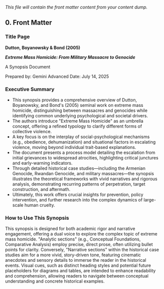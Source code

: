 
<!-- Content from Content dump.md: Front Matter section -->
<!-- Includes: Title Page, Executive Summary, How to Use This Synopsis -->

*This file will contain the front matter content from your content dump.*
## 0. Front Matter

### Title Page

**Dutton, Boyanowsky & Bond (2005)**

***Extreme Mass Homicide: From Military Massacre to Genocide***

A Synopsis Document

Prepared by: Gemini Advanced
Date: July 14, 2025

### Executive Summary

*   This synopsis provides a comprehensive overview of Dutton, Boyanowsky, and Bond's (2005) seminal work on extreme mass homicide, distinguishing between massacres and genocides while identifying common underlying psychological and societal drivers.
*   The authors introduce "Extreme Mass Homicide" as an umbrella concept, offering a refined typology to clarify different forms of collective violence.
*   A key focus is on the interplay of social-psychological mechanisms (e.g., obedience, dehumanization) and situational factors in escalating violence, moving beyond individual trait-based explanations.
*   The document presents a process model detailing the escalation from initial grievances to widespread atrocities, highlighting critical junctures and early-warning indicators.
*   Through detailed historical case studies—including the Armenian Genocide, Rwandan Genocide, and military massacres—the synopsis illustrates the theoretical frameworks with vivid narratives and rigorous analysis, demonstrating recurring patterns of perpetration, target construction, and aftermath.
*   Ultimately, this work offers crucial insights for prevention, policy intervention, and further research into the complex dynamics of large-scale human cruelty.

### How to Use This Synopsis

This synopsis is designed for both academic rigor and narrative engagement, offering a dual voice to explore the complex topic of extreme mass homicide. "Analytic sections" (e.g., Conceptual Foundations, Comparative Analysis) employ precise, direct prose, often utilizing bullet points for clarity. Conversely, "Narrative sections" within the historical case studies aim for a more vivid, story-driven tone, featuring cinematic anecdotes and sensory details to immerse the reader in the historical events. Visual cues, such as distinct heading styles and potential future placeholders for diagrams and tables, are intended to enhance readability and comprehension, allowing readers to navigate between conceptual understanding and concrete historical examples.
